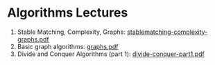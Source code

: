 # Algorithms Lectures

1. Stable Matching, Complexity, Graphs: [stablematching-complexity-graphs.pdf](https://github.com/user-attachments/files/20749732/stablematching-complexity-graphs.pdf)
2. Basic graph algorithms: [graphs.pdf](https://github.com/user-attachments/files/20749748/graphs.pdf)
3. Divide and Conquer Algorithms (part 1): [divide-conquer-part1.pdf](https://github.com/user-attachments/files/20749752/divide-conquer-part1.pdf)


